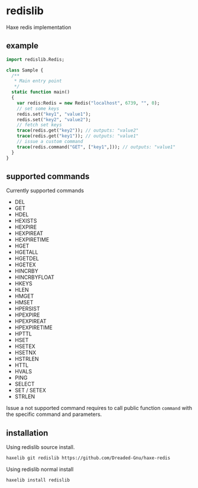 # redislib

Haxe redis implementation

## example

```haxe
import redislib.Redis;

class Sample {
  /**
   * Main entry point
   */
  static function main()
  {
    var redis:Redis = new Redis("localhost", 6739, "", 0);
    // set some keys
    redis.set("key1", "value1");
    redis.set("key2", "value2");
    // fetch set keys
    trace(redis.get("key2")); // outputs: "value2"
    trace(redis.get("key1")); // outputs: "value1"
    // issue a custom command
    trace(redis.command("GET", ["key1",])); // outputs: "value1"
  }
}
```

## supported commands

Currently supported commands

* DEL
* GET
* HDEL
* HEXISTS
* HEXPIRE
* HEXPIREAT
* HEXPIRETIME
* HGET
* HGETALL
* HGETDEL
* HGETEX
* HINCRBY
* HINCRBYFLOAT
* HKEYS
* HLEN
* HMGET
* HMSET
* HPERSIST
* HPEXPIRE
* HPEXPIREAT
* HPEXPIRETIME
* HPTTL
* HSET
* HSETEX
* HSETNX
* HSTRLEN
* HTTL
* HVALS
* PING
* SELECT
* SET / SETEX
* STRLEN

Issue a not supported command requires to call public function `command` with the specific command and parameters.

## installation

Using redislib source install.

```bash
haxelib git redislib https://github.com/Dreaded-Gnu/haxe-redis
```

Using redislib normal install

```bash
haxelib install redislib
```
